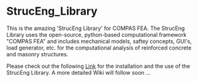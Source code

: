 # StrucEng_Library

This is the amazing 'StrucEng Library' for COMPAS FEA. The StrucEng Library uses the open-source, python-based computational framework "COMPAS FEA" and includes  mechanical models, saftey concepts, GUI's, load generator, etc. for the computational analysis of reinforced concrete and masonry structures. 

Please check out the following [Link](https://github.com/kfmResearch-NumericsTeam/StrucEng_Library/blob/main/Sandwichmodel/Example/Tutorial.pdf) for the installation and the use of the StrucEng Library. A more detailed Wiki will follow soon ...
